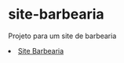 # site-barbearia
 Projeto para um site de barbearia

 <li><a href="https://mmouralmelo.github.io/site-barbearia/">Site Barbearia</a></li>
